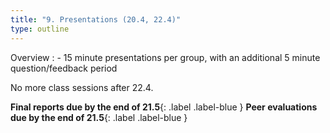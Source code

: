 ```yaml
---
title: "9. Presentations (20.4, 22.4)"
type: outline
---
```


Overview
: - 15 minute presentations per group, with an additional 5 minute question/feedback period

No more class sessions after 22.4. 

**Final reports due by the end of 21.5**{: .label .label-blue } **Peer evaluations due by the end of 21.5**{: .label .label-blue }